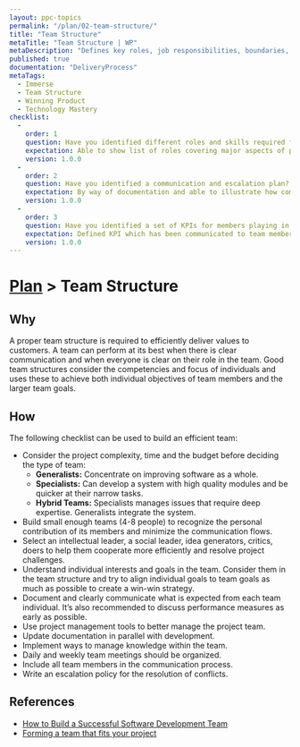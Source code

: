 ```yaml
---
layout: ppc-topics 
permalink: "/plan/02-team-structure/"
title: "Team Structure"
metaTitle: "Team Structure | WP"
metaDescription: "Defines key roles, job responsibilities, boundaries, and values of the team. Everyone should understand who does what and their purpose in the team."
published: true
documentation: "DeliveryProcess"
metaTags:
  - Immerse
  - Team Structure
  - Winning Product
  - Technology Mastery
checklist: 
  -
    order: 1
    question: Have you identified different roles and skills required for the team?
    expectation: Able to show list of roles covering major aspects of product eng. and under each skillset, list of roles from Product Mgt. to DevOps
    version: 1.0.0
  -
    order: 2
    question: Have you identified a communication and escalation plan?
    expectation: By way of documentation and able to illustrate how communication should take place from requirement gathering to escalating risks and plans.
    version: 1.0.0
  -
    order: 3
    question: Have you identified a set of KPIs for members playing in specified roles?
    expectation: Defined KPI which has been communicated to team members
    version: 1.0.0
---
```

# [Plan](../) > Team Structure

## Why
A proper team structure is required to efficiently deliver values to customers. A team can perform at its best when there is clear communication and when everyone is clear on their role in the team. Good team structures consider the competencies and focus of individuals and uses these to achieve both individual objectives of team members and the larger team goals.


## How
The following checklist can be used to build an efficient team: 
- Consider the project complexity, time and the budget before deciding the type of team:
  - **Generalists:** Concentrate on improving software as a whole.
  - **Specialists:** Can develop a system with high quality modules and be quicker at their narrow tasks.
  - **Hybrid Teams:** Specialists manages issues that require deep expertise. Generalists integrate the system.
- Build small enough teams (4-8 people) to recognize the personal contribution of its members and minimize the communication flows.
- Select an intellectual leader, a social leader, idea generators, critics, doers to help them cooperate more efficiently and resolve project challenges.
- Understand individual interests and goals in the team. Consider them in the team structure and try to align individual goals to team goals as much as possible to create a win-win strategy.
- Document and clearly communicate what is expected from each team individual. It’s also recommended to discuss performance measures as early as possible.
- Use project management tools to better manage the project team.
- Update documentation in parallel with development.
- Implement ways to manage knowledge within the team.
- Daily and weekly team meetings should be organized.
- Include all team members in the communication process.
- Write an escalation policy for the resolution of conflicts.

## References
- [How to Build a Successful Software Development Team](https://clutch.co/developers/resources/how-to-hire-successful-software-development-team)
- [Forming a team that fits your project](https://www.scnsoft.com/blog/software-development-team)
